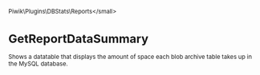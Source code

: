 <small>Piwik\Plugins\DBStats\Reports\</small>

GetReportDataSummary
====================

Shows a datatable that displays the amount of space each blob archive table takes up in the MySQL database.

